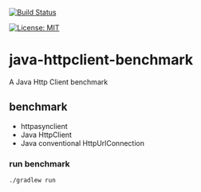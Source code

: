 [![Build Status](https://travis-ci.org/claudioaltamura/java-httpclient-benchmark.svg?branch=master)](https://travis-ci.org/claudioaltamura/java-httpclient-benchmark)

[![License: MIT](https://img.shields.io/badge/License-MIT-yellow.svg)](https://opensource.org/licenses/MIT)


# java-httpclient-benchmark

A Java Http Client benchmark

## benchmark
* httpasynclient
* Java HttpClient
* Java conventional HttpUrlConnection

### run benchmark

```
./gradlew run
```
